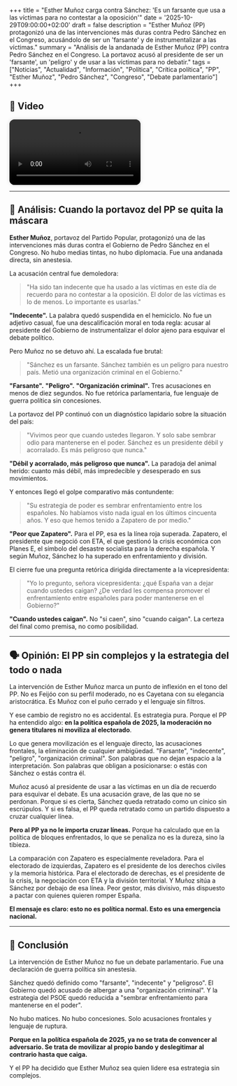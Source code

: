 +++
title = "Esther Muñoz carga contra Sánchez: 'Es un farsante que usa a las víctimas para no contestar a la oposición'"
date = '2025-10-29T09:00:00+02:00'
draft = false
description = "Esther Muñoz (PP) protagonizó una de las intervenciones más duras contra Pedro Sánchez en el Congreso, acusándolo de ser un 'farsante' y de instrumentalizar a las víctimas."
summary = "Análisis de la andanada de Esther Muñoz (PP) contra Pedro Sánchez en el Congreso. La portavoz acusó al presidente de ser un 'farsante', un 'peligro' y de usar a las víctimas para no debatir."
tags = ["Noticias", "Actualidad", "Información", "Política", "Crítica política", "PP", "Esther Muñoz", "Pedro Sánchez", "Congreso", "Debate parlamentario"]
+++

## 🎥 Video

<video
  controls
  preload="metadata"
  playsinline
  style="max-width:100%; height:auto; border-radius:12px; box-shadow:0 0 10px rgba(0,0,0,0.15); background:#000;">
  <source src="https://pub-240094f2e1ec4a01996b0538dbaed474.r2.dev/mu%C3%B1ozC.mp4.mp4" type="video/mp4">
  Tu navegador no soporta la reproducción de video.
</video>

---

## 🧠 Análisis: Cuando la portavoz del PP se quita la máscara

**Esther Muñoz**, portavoz del Partido Popular, protagonizó una de las intervenciones más duras contra el Gobierno de Pedro Sánchez en el Congreso. No hubo medias tintas, no hubo diplomacia. Fue una andanada directa, sin anestesia.

La acusación central fue demoledora:

> "Ha sido tan indecente que ha usado a las víctimas en este día de recuerdo para no contestar a la oposición. El dolor de las víctimas es lo de menos. Lo importante es usarlas."

**"Indecente".** La palabra quedó suspendida en el hemiciclo. No fue un adjetivo casual, fue una descalificación moral en toda regla: acusar al presidente del Gobierno de instrumentalizar el dolor ajeno para esquivar el debate político.

Pero Muñoz no se detuvo ahí. La escalada fue brutal:

> "Sánchez es un farsante. Sánchez también es un peligro para nuestro país. Metió una organización criminal en el Gobierno."

**"Farsante".** **"Peligro".** **"Organización criminal".** Tres acusaciones en menos de diez segundos. No fue retórica parlamentaria, fue lenguaje de guerra política sin concesiones.

La portavoz del PP continuó con un diagnóstico lapidario sobre la situación del país:

> "Vivimos peor que cuando ustedes llegaron. Y solo sabe sembrar odio para mantenerse en el poder. Sánchez es un presidente débil y acorralado. Es más peligroso que nunca."

**"Débil y acorralado, más peligroso que nunca".** La paradoja del animal herido: cuanto más débil, más impredecible y desesperado en sus movimientos.

Y entonces llegó el golpe comparativo más contundente:

> "Su estrategia de poder es sembrar enfrentamiento entre los españoles. No habíamos visto nada igual en los últimos cincuenta años. Y eso que hemos tenido a Zapatero de por medio."

**"Peor que Zapatero".** Para el PP, esa es la línea roja superada. Zapatero, el presidente que negoció con ETA, el que gestionó la crisis económica con Planes E, el símbolo del desastre socialista para la derecha española. Y según Muñoz, Sánchez lo ha superado en enfrentamiento y división.

El cierre fue una pregunta retórica dirigida directamente a la vicepresidenta:

> "Yo lo pregunto, señora vicepresidenta: ¿qué España van a dejar cuando ustedes caigan? ¿De verdad les compensa promover el enfrentamiento entre españoles para poder mantenerse en el Gobierno?"

**"Cuando ustedes caigan".** No "si caen", sino "cuando caigan". La certeza del final como premisa, no como posibilidad.

---

## 🗣️ Opinión: El PP sin complejos y la estrategia del todo o nada

La intervención de Esther Muñoz marca un punto de inflexión en el tono del PP. No es Feijóo con su perfil moderado, no es Cayetana con su elegancia aristocrática. Es Muñoz con el puño cerrado y el lenguaje sin filtros.

Y ese cambio de registro no es accidental. Es estrategia pura. Porque el PP ha entendido algo: **en la política española de 2025, la moderación no genera titulares ni moviliza al electorado**.

Lo que genera movilización es el lenguaje directo, las acusaciones frontales, la eliminación de cualquier ambigüedad. "Farsante", "indecente", "peligro", "organización criminal". Son palabras que no dejan espacio a la interpretación. Son palabras que obligan a posicionarse: o estás con Sánchez o estás contra él.

Muñoz acusó al presidente de usar a las víctimas en un día de recuerdo para esquivar el debate. Es una acusación grave, de las que no se perdonan. Porque si es cierta, Sánchez queda retratado como un cínico sin escrúpulos. Y si es falsa, el PP queda retratado como un partido dispuesto a cruzar cualquier línea.

**Pero al PP ya no le importa cruzar líneas.** Porque ha calculado que en la política de bloques enfrentados, lo que se penaliza no es la dureza, sino la tibieza.

La comparación con Zapatero es especialmente reveladora. Para el electorado de izquierdas, Zapatero es el presidente de los derechos civiles y la memoria histórica. Para el electorado de derechas, es el presidente de la crisis, la negociación con ETA y la división territorial. Y Muñoz sitúa a Sánchez por debajo de esa línea. Peor gestor, más divisivo, más dispuesto a pactar con quienes quieren romper España.

**El mensaje es claro: esto no es política normal. Esto es una emergencia nacional.**

---

## 🧩 Conclusión

La intervención de Esther Muñoz no fue un debate parlamentario. Fue una declaración de guerra política sin anestesia.

Sánchez quedó definido como "farsante", "indecente" y "peligroso". El Gobierno quedó acusado de albergar a una "organización criminal". Y la estrategia del PSOE quedó reducida a "sembrar enfrentamiento para mantenerse en el poder".

No hubo matices. No hubo concesiones. Solo acusaciones frontales y lenguaje de ruptura.

**Porque en la política española de 2025, ya no se trata de convencer al adversario. Se trata de movilizar al propio bando y deslegitimar al contrario hasta que caiga.**

Y el PP ha decidido que Esther Muñoz sea quien lidere esa estrategia sin complejos.
